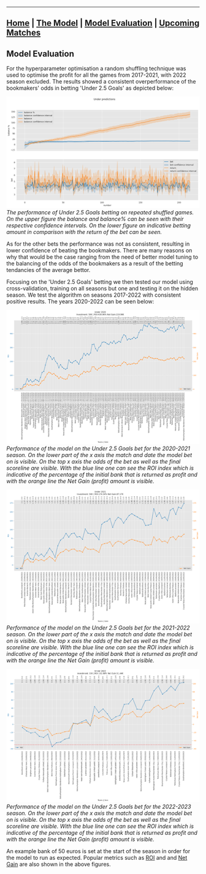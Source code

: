 ________________________________________________________________________________________________________________________________

## [Home](https://nickpadd.github.io/EPLP.github.io/Home/ "EnglishPremierLeaguePredictor Home page") | [The Model](https://nickpadd.github.io/EPLP.github.io/Model/ "Learn more about the model") | [Model Evaluation](https://nickpadd.github.io/EPLP.github.io/Evaluation/ "Past season performance of the model") | [Upcoming Matches](https://nickpadd.github.io/EPLP.github.io/Upcoming/ "The predictions of the upcoming matches") 


## Model Evaluation
For the hyperparameter optimisation a random shuffling technique was used to optimise the profit for all the games from 2017-2021, with 2022 season excluded. The results showed a consistent overperformance of the bookmakers' odds in betting 'Under 2.5 Goals' as depicted below:

![Evaluation of the Under 2.5 Goals betting](ExamplePlotProfit.png?raw=true)
*The performance of Under 2.5 Goals betting on repeated shuffled games. On the upper figure the balance and balance% can be seen with their respective confidence intervals. On the lower figure an indicative betting amount in comparison with the return of the bet can be seen.*

As for the other bets the performance was not as consistent, resulting in lower confidence of beating the bookmakers. There are many reasons on why that would be the case ranging from the need of better model tuning to the balancing of the odds of the bookmakers as a result of the betting tendancies of the average bettor. 


Focusing on the 'Under 2.5 Goals' betting we then tested our model using cross-validation, training on all seasons but one and testing it on the hidden season. We test the algorithm on seasons 2017-2022 with consistent positive results. The years 2020-2022 can be seen below:

![Betting on Under in 2020 Season](Under2020.png?raw=true)
*Performance of the model on the Under 2.5 Goals bet for the 2020-2021 season. On the lower part of the x axis the match and date the model bet on is visible. On the top x axis the odds of the bet as well as the final scoreline are visible. With the blue line one can see the ROI index which is indicative of the percentage of the initial bank that is returned as profit and with the orange line the Net Gain (profit) amount is visible.*

![Betting on Under in 2021 Season](Under2021.png?raw=true)
*Performance of the model on the Under 2.5 Goals bet for the 2021-2022 season. On the lower part of the x axis the match and date the model bet on is visible. On the top x axis the odds of the bet as well as the final scoreline are visible. With the blue line one can see the ROI index which is indicative of the percentage of the initial bank that is returned as profit and with the orange line the Net Gain (profit) amount is visible.*

![Betting on Under in 2022 Season](Under2022.png?raw=true)
*Performance of the model on the Under 2.5 Goals bet for the 2022-2023 season. On the lower part of the x axis the match and date the model bet on is visible. On the top x axis the odds of the bet as well as the final scoreline are visible. With the blue line one can see the ROI index which is indicative of the percentage of the initial bank that is returned as profit and with the orange line the Net Gain (profit) amount is visible.*

An example bank of 50 euros is set at the start of the season in order for the model to run as expected. Popular metrics such as [ROI](https://www.investopedia.com/terms/r/returnoninvestment.asp) and and [Net Gain](https://www.investopedia.com/terms/n/netincome.asp) are also shown in the above figures.
